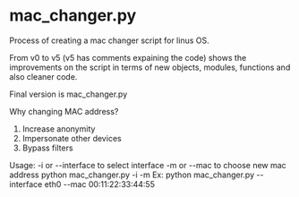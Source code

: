 # mac_changer.py

Process of creating a mac changer script for linus OS.

From v0 to v5 (v5 has comments expaining the code) shows the improvements on the script in terms of new objects, modules, functions and also cleaner code.

Final version is mac_changer.py

Why changing MAC address?
1) Increase anonymity
2) Impersonate other devices
3) Bypass filters

Usage:
  -i or --interface to select interface
  -m or --mac to choose new mac address
  python mac_changer.py -i <interface> -m <new mac>
  Ex: python mac_changer.py --interface eth0 --mac 00:11:22:33:44:55
  
